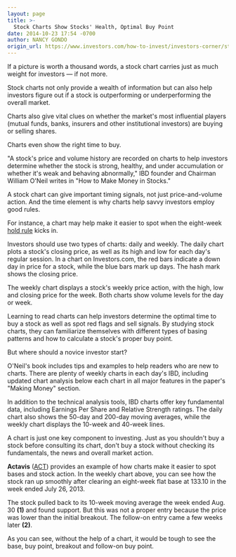 ```yaml
---
layout: page
title: >-
  Stock Charts Show Stocks' Health, Optimal Buy Point
date: 2014-10-23 17:54 -0700
author: NANCY GONDO
origin_url: https://www.investors.com/how-to-invest/investors-corner/stock-charts-show-stocks-health-optimal-buy-point
---
```





If a picture is worth a thousand words, a stock chart carries just as much weight for investors — if not more.


Stock charts not only provide a wealth of information but can also help investors figure out if a stock is outperforming or underperforming the overall market.


Charts also give vital clues on whether the market's most influential players (mutual funds, banks, insurers and other institutional investors) are buying or selling shares.


Charts even show the right time to buy.


"A stock's price and volume history are recorded on charts to help investors determine whether the stock is strong, healthy, and under accumulation or whether it's weak and behaving abnormally," IBD founder and Chairman William O'Neil writes in "How to Make Money in Stocks."


A stock chart can give important timing signals, not just price-and-volume action. And the time element is why charts help savvy investors employ good rules.


For instance, a chart may help make it easier to spot when the eight-week [hold rule](http://education.investors.com/investors-corner/714274-how-long-should-i-hold-a-stock.htm) kicks in.


Investors should use two types of charts: daily and weekly. The daily chart plots a stock's closing price, as well as its high and low for each day's regular session. In a chart on Investors.com, the red bars indicate a down day in price for a stock, while the blue bars mark up days. The hash mark shows the closing price.


The weekly chart displays a stock's weekly price action, with the high, low and closing price for the week. Both charts show volume levels for the day or week.


Learning to read charts can help investors determine the optimal time to buy a stock as well as spot red flags and sell signals. By studying stock charts, they can familiarize themselves with different types of basing patterns and how to calculate a stock's proper buy point.


But where should a novice investor start?


O'Neil's book includes tips and examples to help readers who are new to charts. There are plenty of weekly charts in each day's IBD, including updated chart analysis below each chart in all major features in the paper's "Making Money" section.


In addition to the technical analysis tools, IBD charts offer key fundamental data, including Earnings Per Share and Relative Strength ratings. The daily chart also shows the 50-day and 200-day moving averages, while the weekly chart displays the 10-week and 40-week lines.


A chart is just one key component to investing. Just as you shouldn't buy a stock before consulting its chart, don't buy a stock without checking its fundamentals, the news and overall market action.


**Actavis** ([ACT](https://research.investors.com/quote.aspx?symbol=ACT)) provides an example of how charts make it easier to spot bases and stock action. In the weekly chart above, you can see how the stock ran up smoothly after clearing an eight-week flat base at 133.10 in the week ended July 26, 2013.


The stock pulled back to its 10-week moving average the week ended Aug. 30 **(1)** and found support. But this was not a proper entry because the price was lower than the initial breakout. The follow-on entry came a few weeks later **(2)**.


As you can see, without the help of a chart, it would be tough to see the base, buy point, breakout and follow-on buy point.




